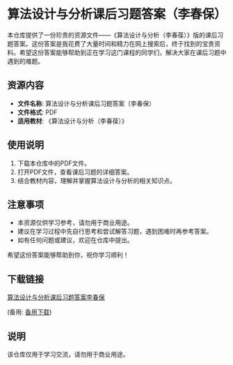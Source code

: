 # 算法设计与分析课后习题答案（李春保）

本仓库提供了一份珍贵的资源文件——《算法设计与分析（李春葆）》版的课后习题答案。这份答案是我花费了大量时间和精力在网上搜索后，终于找到的宝贵资料。希望这份答案能够帮助到正在学习这门课程的同学们，解决大家在课后习题中遇到的难题。

## 资源内容

- **文件名称**: 算法设计与分析课后习题答案（李春保）
- **文件格式**: PDF
- **适用教材**: 《算法设计与分析（李春葆）》

## 使用说明

1. 下载本仓库中的PDF文件。
2. 打开PDF文件，查看课后习题的详细答案。
3. 结合教材内容，理解并掌握算法设计与分析的相关知识点。

## 注意事项

- 本资源仅供学习参考，请勿用于商业用途。
- 建议在学习过程中先自行思考和尝试解答习题，遇到困难时再参考答案。
- 如有任何问题或建议，欢迎在仓库中提出。

希望这份答案能够帮助到你，祝你学习顺利！

## 下载链接
[算法设计与分析课后习题答案李春保](https://pan.quark.cn/s/5db6a984ff02) 

(备用: [备用下载](https://pan.baidu.com/s/1n-NWzVV0e8j48YdPYaFSvw?pwd=1234))

## 说明

该仓库仅用于学习交流，请勿用于商业用途。
